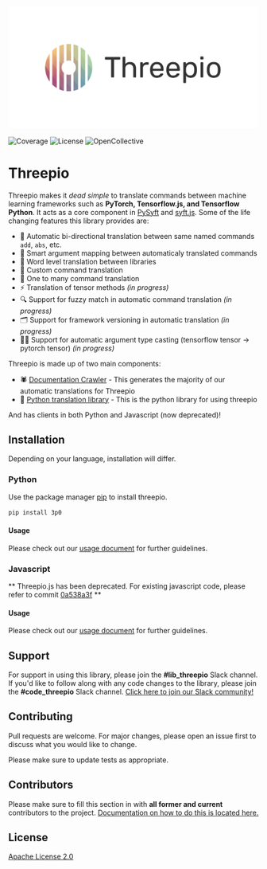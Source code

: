 ![Threepio logo](/threepio.png)

![Coverage](https://img.shields.io/codecov/c/github/OpenMined/threepio)
![License](https://img.shields.io/github/license/OpenMined/threepio)
![OpenCollective](https://img.shields.io/opencollective/all/openmined)

# Threepio

Threepio makes it _dead simple_ to translate commands between machine learning frameworks such as **PyTorch, Tensorflow.js, and Tensorflow Python**.
It acts as a core component in [PySyft](https://github.com/OpenMined/PySyft) and [syft.js](https://github.com/OpenMined/syft.js).
Some of the life changing features this library provides are:

 - :robot: Automatic bi-directional translation between same named commands `add`, `abs`, etc.
 - :brain: Smart argument mapping between automaticaly translated commands
 - :repeat: Word level translation between libraries
 - :wrench: Custom command translation
 - :herb: One to many command translation
 - :zap: Translation of tensor methods _(in progress)_
 - :mag: Support for fuzzy match in automatic command translation _(in progress)_
 - :card_index_dividers: Support for framework versioning in automatic translation _(in progress)_
 - :mage_man: Support for automatic argument type casting (tensorflow tensor -> pytorch tensor) _(in progress)_

Threepio is made up of two main components:
- :spider: [Documentation Crawler](/docs-crawler) - This generates the majority of our automatic translations for Threepio
- :snake: [Python translation library](/pythreepio) - This is the python library for using threepio

And has clients in both Python and Javascript (now deprecated)!

## Installation

Depending on your language, installation will differ.

### Python
Use the package manager [pip](https://pip.pypa.io/en/stable/) to install threepio.

```bash
pip install 3p0
```

#### Usage

Please check out our [usage document](/pythreepio/README.md) for further guidelines.

### Javascript
** Threepio.js has been deprecated. For existing javascript code, please refer to commit [0a538a3f](https://github.com/OpenMined/Threepio/commit/0a538a3f1ed70b39be541766211f6b84e2136fc3) **

#### Usage

Please check out our [usage document](/js/README.md) for further guidelines.

## Support

For support in using this library, please join the **#lib_threepio** Slack channel. If you'd like to follow along with any code changes to the library, please join the **#code_threepio** Slack channel. [Click here to join our Slack community!](https://slack.openmined.org)

## Contributing
Pull requests are welcome. For major changes, please open an issue first to discuss what you would like to change.

Please make sure to update tests as appropriate.

## Contributors

Please make sure to fill this section in with **all former and current** contributors to the project. [Documentation on how to do this is located here.](https://github.com/all-contributors/all-contributors)

## License
[Apache License 2.0](https://choosealicense.com/licenses/apache-2.0/)
